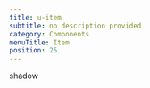 ```yaml
---
title: u-item
subtitle: no description provided
category: Components
menuTitle: Item
position: 25
---
```


<badge> shadow </badge>


























